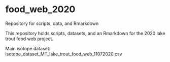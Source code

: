 # food_web_2020
Repository for scripts, data, and Rmarkdown

This repository holds scripts, datasets, and an Rmarkdown for the 2020 lake trout food web project.

Main isotope dataset: isotope_dataset_MT_lake_trout_food_web_11072020.csv
